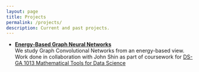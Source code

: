 ```yaml
---
layout: page
title: Projects
permalink: /projects/
description: Current and past projects.
---
```


+ [**Energy-Based Graph Neural Networks**](https://github.com/johnshin86/EBM-GNN) <br/>
We study Graph Convolutional Networks from an energy-based view. Work done in collaboration with John Shin as part of coursework for [DS-GA 1013 Mathematical Tools for Data Science](https://cims.nyu.edu/~cfgranda/pages/MTDS_spring20/index.html)
